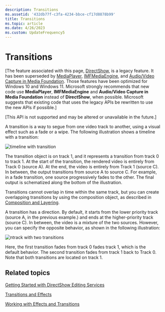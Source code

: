 ```yaml
---
description: Transitions
ms.assetid: '432db77f-c3fa-4234-bbce-cf17d8878b99'
title: Transitions
ms.topic: article
ms.date: 4/26/2023
ms.custom: UpdateFrequency5
---
```


# Transitions

\[The feature associated with this page, [DirectShow](/windows/win32/directshow/directshow), is a legacy feature. It has been superseded by [MediaPlayer](/uwp/api/Windows.Media.Playback.MediaPlayer), [IMFMediaEngine](/windows/win32/api/mfmediaengine/nn-mfmediaengine-imfmediaengine), and [Audio/Video Capture in Media Foundation](windows/win32/medfound/audio-video-capture-in-media-foundation). Those features have been optimized for Windows 10 and Windows 11. Microsoft strongly recommends that new code use **MediaPlayer**, **IMFMediaEngine** and **Audio/Video Capture in Media Foundation** instead of **DirectShow**, when possible. Microsoft suggests that existing code that uses the legacy APIs be rewritten to use the new APIs if possible.\]

\[This API is not supported and may be altered or unavailable in the future.\]

A transition is a way to segue from one video track to another, using a visual effect such as a fade or a wipe. The following illustration shows a timeline with a transition:

![timeline with transition](images/timeline3.png)

The transition object is on track 1, and it represents a transition from track 0 to track 1. At the start of the transition, the rendered video is entirely from Track 0 (source A). At the end, the video is entirely from Track 1 (source C). In between, the output transitions from source A to source C. For example, in a fade transition, one source progressively fades to the other. The final output is schematized along the bottom of the illustration.

Transitions cannot overlap in time within the same track, but you can create overlapping transitions by using the composition object, as described in [Composition and Layering](composition-and-layering.md).

A transition has a direction. By default, it starts from the lower priority track (source A, in the previous example.) and ends at the higher-priority track (source C). In between, the video is a mixture of the two sources. However, you can specify the opposite behavior, as shown in the following illustration:

![ntrack with two transitions](images/fade.png)

Here, the first transition fades from track 0 fades track 1, which is the default behavior. The second transition fades from track 1 back to Track 0. Note that both transitions are located on track 1.

## Related topics

<dl> <dt>

[Getting Started with DirectShow Editing Services](getting-started-with-directshow-editing-services.md)
</dt> <dt>

[Transitions and Effects](transitions-and-effects.md)
</dt> <dt>

[Working with Effects and Transitions](working-with-effects-and-transitions.md)
</dt> </dl>

 

 



